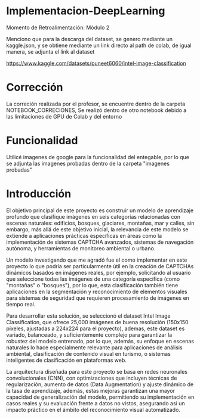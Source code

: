 # Implementacion-DeepLearning
Momento de Retroalimentación: Módulo 2

Menciono que para la descarga del dataset, se genero mediante un kaggle.json, y se obtiene
mediante un link directo al path de colab, de igual manera, se adjunta el link al dataset

https://www.kaggle.com/datasets/puneet6060/intel-image-classification


# Corrección

La correción realizada por el profesor, se encuentre dentro de la carpeta NOTEBOOK_CORRECIONES, Se realizó dentro de otro notebook debido a las limitaciones de GPU de Colab y del entorno

# Funcionalidad

Utilicé imagenes de google para la funcionalidad del entegable, por lo que se adjunta las imagenes probadas dentro de la carpeta "imagenes probadas"

# Introducción
El objetivo principal de este proyecto es construir un modelo de aprendizaje profundo que clasifique imágenes en seis categorías relacionadas con escenas naturales: edificios, bosques, glaciares, montañas, mar y calles, sin embargo, más allá de este objetivo inicial, la relevancia de este modelo se extiende a aplicaciones prácticas específicas en áreas como la implementación de sistemas CAPTCHA avanzados, sistemas de navegación autónoma, y herramientas de monitoreo ambiental o urbano.

Un modelo investigando que me agradó fue el como implementar en este proyecto lo que podría ser particularmente útil en la creación de CAPTCHAs dinámicos basados en imágenes reales, por ejemplo, solicitando al usuario que seleccione todas las imágenes de una categoría específica (como "montañas" o "bosques"), por lo que, esta clasificación también tiene aplicaciones en la segmentación y reconocimiento de elementos visuales para sistemas de seguridad que requieren procesamiento de imágenes en tiempo real.

Para desarrollar esta solución, se seleccionó el dataset Intel Image Classification, que ofrece 25,000 imágenes de buena resolución (150x150 píxeles, ajustadas a 224x224 para el proyecto), ademas, este dataset es variado, balanceado, y suficientemente complejo para garantizar la robustez del modelo entrenado, por lo que, además, su enfoque en escenas naturales lo hace especialmente relevante para aplicaciones de análisis ambiental, clasificación de contenido visual en turismo, o sistemas inteligentes de clasificación en plataformas web.

La arquitectura diseñada para este proyecto se basa en redes neuronales convolucionales (CNN), con optimizaciones que incluyen técnicas de regularización, aumento de datos (Data Augmentation) y ajuste dinámico de la tasa de aprendizaje, además, estas mejoras garantizan una mayor capacidad de generalización del modelo, permitiendo su implementación en casos reales y su evaluación frente a datos no vistos, asegurando así un impacto práctico en el ámbito del reconocimiento visual automatizado.
